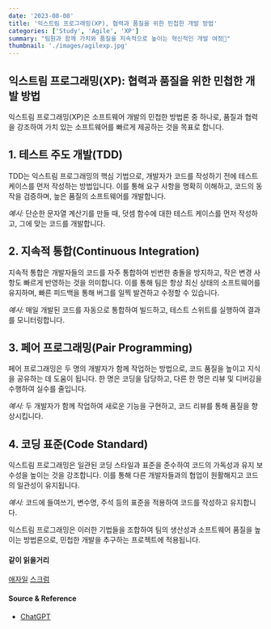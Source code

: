 ```yaml
---
date: '2023-08-08'
title: '익스트림 프로그래밍(XP), 협력과 품질을 위한 민첩한 개발 방법'
categories: ['Study', 'Agile', 'XP']
summary: "팀원과 함께 가치와 품질을 지속적으로 높이는 혁신적인 개발 여정🎠"
thumbnail: './images/agilexp.jpg'
---
```


## 익스트림 프로그래밍(XP): 협력과 품질을 위한 민첩한 개발 방법

익스트림 프로그래밍(XP)은 소프트웨어 개발의 민첩한 방법론 중 하나로, 품질과 협력을 강조하여 가치 있는 소프트웨어를 빠르게 제공하는 것을 목표로 합니다.

## 1. 테스트 주도 개발(TDD)

TDD는 익스트림 프로그래밍의 핵심 기법으로, 개발자가 코드를 작성하기 전에 테스트 케이스를 먼저 작성하는 방법입니다. 이를 통해 요구 사항을 명확히 이해하고, 코드의 동작을 검증하며, 높은 품질의 소프트웨어를 개발합니다.

*예시:* 단순한 문자열 계산기를 만들 때, 덧셈 함수에 대한 테스트 케이스를 먼저 작성하고, 그에 맞는 코드를 개발합니다.

## 2. 지속적 통합(Continuous Integration)

지속적 통합은 개발자들의 코드를 자주 통합하여 빈번한 충돌을 방지하고, 작은 변경 사항도 빠르게 반영하는 것을 의미합니다. 이를 통해 팀은 항상 최신 상태의 소프트웨어를 유지하며, 빠른 피드백을 통해 버그를 일찍 발견하고 수정할 수 있습니다.

*예시:* 매일 개발된 코드를 자동으로 통합하여 빌드하고, 테스트 스위트를 실행하여 결과를 모니터링합니다.

## 3. 페어 프로그래밍(Pair Programming)

페어 프로그래밍은 두 명의 개발자가 함께 작업하는 방법으로, 코드 품질을 높이고 지식을 공유하는 데 도움이 됩니다. 한 명은 코딩을 담당하고, 다른 한 명은 리뷰 및 디버깅을 수행하여 실수를 줄입니다.

*예시:* 두 개발자가 함께 작업하여 새로운 기능을 구현하고, 코드 리뷰를 통해 품질을 향상시킵니다.

## 4. 코딩 표준(Code Standard)

익스트림 프로그래밍은 일관된 코딩 스타일과 표준을 준수하여 코드의 가독성과 유지 보수성을 높이는 것을 강조합니다. 이를 통해 다른 개발자들과의 협업이 원활해지고 코드의 일관성이 유지됩니다.

*예시:* 코드에 들여쓰기, 변수명, 주석 등의 표준을 적용하여 코드를 작성하고 유지합니다.

익스트림 프로그래밍은 이러한 기법들을 조합하여 팀의 생산성과 소프트웨어 품질을 높이는 방법론으로, 민첩한 개발을 추구하는 프로젝트에 적용됩니다.


#### 같이 읽을거리
[애자일](<./agile.md>)
[스크럼](<./agile_scrum.md>)

#### Source & Reference

- [ChatGPT](<https://chat.openai.com>)